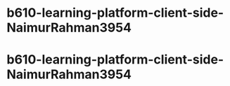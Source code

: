 # b610-learning-platform-client-side-NaimurRahman3954
# b610-learning-platform-client-side-NaimurRahman3954
